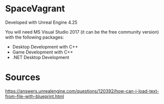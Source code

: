 # SpaceVagrant

Developed with Unreal Engine 4.25

You will need MS Visual Studio 2017 (it can be the free community version) with the following packages:
* Desktop Development with C++
* Game Development with C++
* .NET Desktop Development











# Sources
https://answers.unrealengine.com/questions/120392/how-can-i-load-text-from-file-with-blueprint.html
